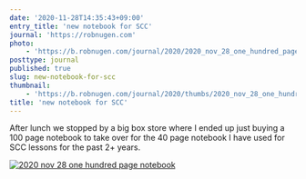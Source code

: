 ```yaml
---
date: '2020-11-28T14:35:43+09:00'
entry_title: 'new notebook for SCC'
journal: 'https://robnugen.com'
photo:
    - 'https://b.robnugen.com/journal/2020/2020_nov_28_one_hundred_page_notebook.jpg'
posttype: journal
published: true
slug: new-notebook-for-scc
thumbnail:
    - 'https://b.robnugen.com/journal/2020/thumbs/2020_nov_28_one_hundred_page_notebook.jpg'
title: 'new notebook for SCC'
---
```


After lunch we stopped by a big box store where I ended up just buying
a 100 page notebook to take over for the 40 page notebook I have used
for SCC lessons for the past 2+ years.

[![2020 nov 28 one hundred page notebook](//b.robnugen.com/journal/2020/thumbs/2020_nov_28_one_hundred_page_notebook.jpg)](//b.robnugen.com/journal/2020/2020_nov_28_one_hundred_page_notebook.jpg)


